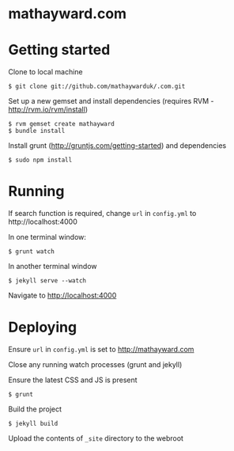 mathayward.com
====

# Getting started

Clone to local machine

    $ git clone git://github.com/mathaywarduk/.com.git
 
Set up a new gemset and install dependencies (requires RVM - http://rvm.io/rvm/install)

    $ rvm gemset create mathayward
    $ bundle install

Install grunt (http://gruntjs.com/getting-started) and dependencies 

    $ sudo npm install


# Running

If search function is required, change ```url``` in ```config.yml``` to http://localhost:4000 

In one terminal window:

    $ grunt watch

In another terminal window

    $ jekyll serve --watch 

Navigate to [http://localhost:4000](http://localhost:4000)


# Deploying

Ensure ```url``` in ```config.yml``` is set to http://mathayward.com 

Close any running watch processes (grunt and jekyll)

Ensure the latest CSS and JS is present

    $ grunt
    
Build the project

    $ jekyll build
    
Upload the contents of ```_site``` directory to the webroot
